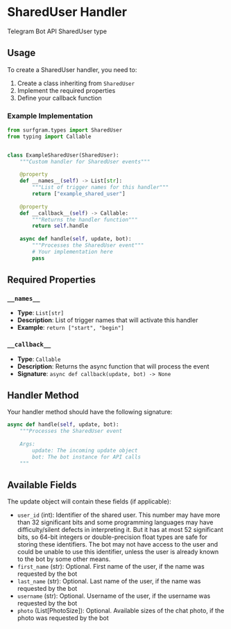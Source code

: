 # SharedUser Handler

Telegram Bot API SharedUser type

## Usage

To create a SharedUser handler, you need to:

1. Create a class inheriting from `SharedUser`
2. Implement the required properties
3. Define your callback function

### Example Implementation

```python
from surfgram.types import SharedUser
from typing import Callable


class ExampleSharedUser(SharedUser):
    """Custom handler for SharedUser events"""
    
    @property
    def __names__(self) -> List[str]:
        """List of trigger names for this handler"""
        return ["example_shared_user"]
    
    @property
    def __callback__(self) -> Callable:
        """Returns the handler function"""
        return self.handle
    
    async def handle(self, update, bot):
        """Processes the SharedUser event"""
        # Your implementation here
        pass
```

## Required Properties

### `__names__`
- **Type**: `List[str]`
- **Description**: List of trigger names that will activate this handler
- **Example**: `return ["start", "begin"]`

### `__callback__`
- **Type**: `Callable`
- **Description**: Returns the async function that will process the event
- **Signature**: `async def callback(update, bot) -> None`

## Handler Method

Your handler method should have the following signature:

```python
async def handle(self, update, bot):
    """Processes the SharedUser event
    
    Args:
        update: The incoming update object
        bot: The bot instance for API calls
    """
```

## Available Fields

The update object will contain these fields (if applicable):

- `user_id` (int): Identifier of the shared user. This number may have more than 32 significant bits and some programming languages may have difficulty/silent defects in interpreting it. But it has at most 52 significant bits, so 64-bit integers or double-precision float types are safe for storing these identifiers. The bot may not have access to the user and could be unable to use this identifier, unless the user is already known to the bot by some other means.
- `first_name` (str): Optional. First name of the user, if the name was requested by the bot
- `last_name` (str): Optional. Last name of the user, if the name was requested by the bot
- `username` (str): Optional. Username of the user, if the username was requested by the bot
- `photo` (List[PhotoSize]): Optional. Available sizes of the chat photo, if the photo was requested by the bot
